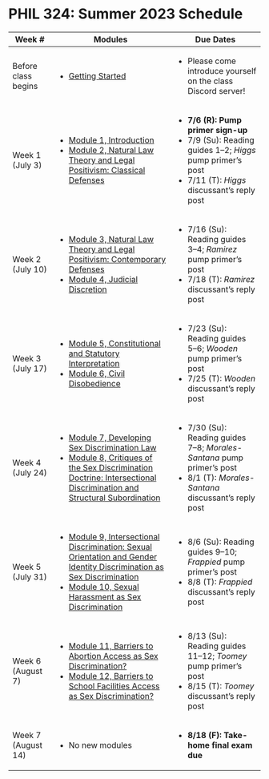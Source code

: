 # PHIL 324: Summer 2023 Schedule

| Week # |  Modules | Due Dates |
|--------|----------|-------------|
| Before class begins | <ul><li>[Getting Started](modules/getting-started.md)</li></ul> | <ul><li>Please come introduce yourself on the class Discord server!</li></ul> |
| Week 1 (July 3) |  <ul><li>[Module 1, Introduction](modules/module-01.md)</li><li>[Module 2, Natural Law Theory and Legal Positivism: Classical Defenses](modules/module-02.md)</li></ul> | <ul><li><strong>7/6 (R): Pump primer sign-up</strong></li><li>7/9 (Su): Reading guides 1–2; <em>Higgs</em> pump primer’s post<li>7/11 (T): <em>Higgs</em> discussant’s reply post</li></ul> |
| Week 2 (July 10) |  <ul><li>[Module 3, Natural Law Theory and Legal Positivism: Contemporary Defenses](modules/module-03.md)</li><li>[Module 4, Judicial Discretion](modules/module-04.md)</li></ul> | <ul><li>7/16 (Su): Reading guides 3–4; <em>Ramirez</em> pump primer’s post<li>7/18 (T): <em>Ramirez</em> discussant’s reply post</li></ul> |
| Week 3 (July 17) |  <ul><li>[Module 5, Constitutional and Statutory Interpretation](modules/module-05.md)</li><li>[Module 6, Civil Disobedience](modules/module-06.md)</li></ul> | <ul><li>7/23 (Su): Reading guides 5–6; <em>Wooden</em> pump primer’s post<li>7/25 (T): <em>Wooden</em> discussant’s reply post</li></ul> |
| Week 4 (July 24) | <ul><li>[Module 7, Developing Sex Discrimination Law](modules/module-07.md)</li><li>[Module 8, Critiques of the Sex Discrimination Doctrine: Intersectional Discrimination and Structural Subordination](modules/module-08.md)</li></ul> | <ul><li>7/30 (Su): Reading guides 7–8; <em>Morales-Santana</em> pump primer’s post<li>8/1 (T): <em>Morales-Santana</em> discussant’s reply post</li></ul> |
| Week 5 (July 31) | <ul><li>[Module 9, Intersectional Discrimination: Sexual Orientation and Gender Identity Discrimination as Sex Discrimination](modules/module-09.md)</li><li>[Module 10, Sexual Harassment as Sex Discrimination](modules/module-10.md)</li></ul> | <ul><li>8/6 (Su): Reading guides 9–10; <em>Frappied</em> pump primer’s post<li>8/8 (T): <em>Frappied</em> discussant’s reply post</li></ul> |
| Week 6 (August 7) |  <ul><li>[Module 11, Barriers to Abortion Access as Sex Discrimination?](modules/module-11.md)</li><li>[Module 12, Barriers to School Facilities Access as Sex Discrimination?](modules/module-12.md)</li></ul> | <ul><li>8/13 (Su): Reading guides 11–12; <em>Toomey</em> pump primer’s post<li>8/15 (T): <em>Toomey</em> discussant’s reply post</li></ul> |
| Week 7 (August 14) |  <ul><li>No new modules</li></ul> | <ul><li><strong>8/18 (F): Take-home final exam due</strong></li></ul> |